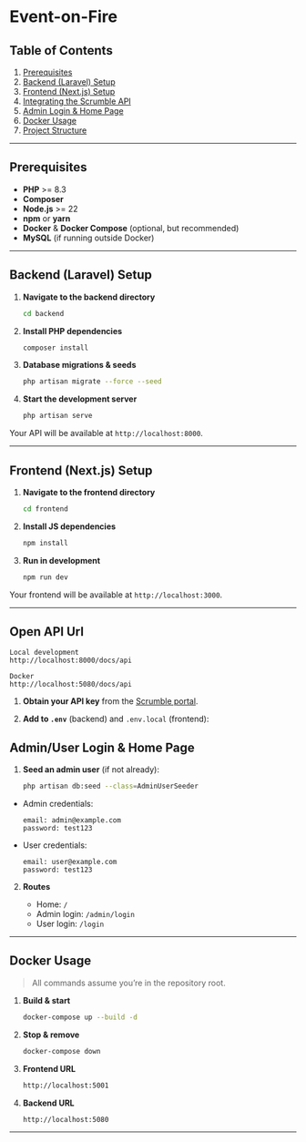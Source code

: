 # Event-on-Fire

## Table of Contents

1. [Prerequisites](#prerequisites)
2. [Backend (Laravel) Setup](#backend-laravel-setup)
3. [Frontend (Next.js) Setup](#frontend-nextjs-setup)
4. [Integrating the Scrumble API](#integrating-the-scrumble-api)
5. [Admin Login & Home Page](#admin-login--home-page)
6. [Docker Usage](#docker-usage)
7. [Project Structure](#project-structure)
---

## Prerequisites

* **PHP** >= 8.3
* **Composer** 
* **Node.js** >= 22
* **npm** or **yarn**
* **Docker** & **Docker Compose** (optional, but recommended)
* **MySQL** (if running outside Docker)

---

## Backend (Laravel) Setup

1. **Navigate to the backend directory**

   ```bash
   cd backend
   ```

2. **Install PHP dependencies**

   ```bash
   composer install
   ```


3. **Database migrations & seeds**

   ```bash
   php artisan migrate --force --seed
   ```

4. **Start the development server**

   ```bash
   php artisan serve
   ```

Your API will be available at `http://localhost:8000`.

---

## Frontend (Next.js) Setup

1. **Navigate to the frontend directory**

   ```bash
   cd frontend
   ```

2. **Install JS dependencies**

   ```bash
   npm install
   ```

4. **Run in development**

   ```bash
   npm run dev
   ```

Your frontend will be available at `http://localhost:3000`.

---

## Open API Url

    Local development 
    http://localhost:8000/docs/api

    Docker
    http://localhost:5080/docs/api
    

1. **Obtain your API key** from the [Scrumble portal](https://scrumble.example.com).

2. **Add to `.env`** (backend) and `.env.local` (frontend):


## Admin/User Login & Home Page

1. **Seed an admin user** (if not already):

   ```bash
   php artisan db:seed --class=AdminUserSeeder
   ```

* Admin credentials:

     ```
     email: admin@example.com
     password: test123
     ```

* User credentials:

     ```
     email: user@example.com
     password: test123
     ```

2. **Routes**

   * Home: `/`
   * Admin login: `/admin/login`
   * User login: `/login`
---

## Docker Usage

> All commands assume you’re in the repository root.

1. **Build & start**

   ```bash
   docker-compose up --build -d
   ```
2. **Stop & remove**

   ```bash
   docker-compose down
   ```

3. **Frontend URL**

   ```bash
   http://localhost:5001
   ```

3. **Backend URL**

   ```bash
   http://localhost:5080
   ```

---

